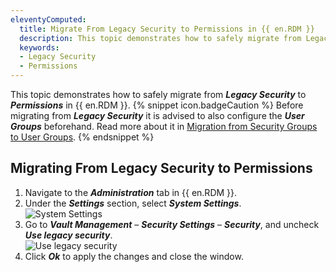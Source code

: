 ```yaml
---
eleventyComputed:
  title: Migrate From Legacy Security to Permissions in {{ en.RDM }}
  description: This topic demonstrates how to safely migrate from Legacy Security to Permissions in {{ en.RDM }}
  keywords: 
  - Legacy Security
  - Permissions
---
```

This topic demonstrates how to safely migrate from ***Legacy Security*** to ***Permissions*** in {{ en.RDM }}.
{% snippet icon.badgeCaution %}
Before migrating from ***Legacy Security*** it is advised to also configure the ***User Groups*** beforehand. Read more about it in [Migration from Security Groups to User Groups](/kb/remote-desktop-manager/how-to-articles/migration-security-groups-user-groups/).
{% endsnippet %}  

## Migrating From Legacy Security to Permissions

1. Navigate to the ***Administration*** tab in {{ en.RDM }}.
1. Under the ***Settings*** section, select ***System Settings***.  
![System Settings](https://webdevolutions.azureedge.net/docs/en/kb/KB0026.png)
1. Go to ***Vault Management*** – ***Security Settings*** – ***Security***, and uncheck ***Use legacy security***.  
![Use legacy security](https://webdevolutions.azureedge.net/docs/en/kb/KB0027.png)
1. Click ***Ok*** to apply the changes and close the window.
